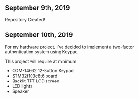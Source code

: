 <h2>September 9th, 2019</h2>
<p>Repository Created!</p>

<h2>September 10th, 2019</h2>
<p>For my hardware project, I've decided to implement a two-factor authentication system using Keypad.<p>
This project will require at minimum:
<ul>
  <li>COM-14662 12-Button Keypad</li>
  <li>STM32f103c8t6 board</li>
  <li>Backlit TFT LCD screen</li>
  <li>LED lights</li>
  <li>Speaker</li>
</ul>
